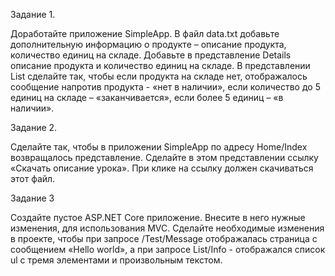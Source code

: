 Задание 1.

Доработайте приложение SimpleApp. В файл data.txt добавьте дополнительную информацию о продукте – описание продукта, количество единиц на складе.
Добавьте в представление Details описание продукта и количество единиц на складе.
В представлении List сделайте так, чтобы если продукта на складе нет, отображалось сообщение напротив продукта - «нет в наличии», если количество до 5 единиц на складе – «заканчивается», если более 5 единиц – «в наличии».

Задание 2.

Сделайте так, чтобы в приложении SimpleApp по адресу Home/Index возвращалось представление. Сделайте в этом представлении ссылку «Скачать описание урока». При клике на ссылку должен скачиваться этот файл.

Задание 3

Создайте пустое ASP.NET Core приложение. Внесите в него нужные изменения, для использования MVC. Сделайте необходимые изменения в проекте, чтобы при запросе /Test/Message отображалась страница с сообщением «Hello world», а при запросе List/Info - отображался список ul с тремя элементами и произвольным текстом.

